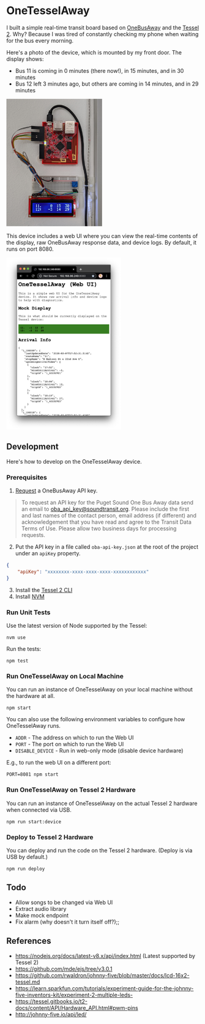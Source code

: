 # OneTesselAway

I built a simple real-time transit board based on [OneBusAway](https://onebusaway.org/) and the [Tessel 2](https://tessel.io/). Why? Because I was tired of constantly checking my phone when waiting for the bus every morning.

Here's a photo of the device, which is mounted by my front door. The display shows:

-   Bus 11 is coming in 0 minutes (there now!), in 15 minutes, and in 30 minutes
-   Bus 12 left 3 minutes ago, but others are coming in 14 minutes, and in 29 minutes

<img src="./img/device.jpg" width="250"/>

This device includes a web UI where you can view the real-time contents of the display, raw OneBusAway response data, and device logs. By default, it runs on port 8080.

<img src="./img/web-ui.png" width="300"/>

## Development

Here's how to develop on the OneTesselAway device.

### Prerequisites

1. [Request](https://www.soundtransit.org/help-contacts/business-information/open-transit-data-otd) a OneBusAway API key.

> To request an API key for the Puget Sound One Bus Away data send an email to oba_api_key@soundtransit.org. Please include the first and last names of the contact person, email address (if different) and acknowledgement that you have read and agree to the Transit Data Terms of Use. Please allow two business days for processing requests.

2. Put the API key in a file called `oba-api-key.json` at the root of the project under an `apiKey` property.

```json
{
    "apiKey": "xxxxxxxx-xxxx-xxxx-xxxx-xxxxxxxxxxxx"
}
```

3. Install the [Tessel 2 CLI](https://tessel.gitbooks.io/t2-docs/content/API/CLI.html#installation)
4. Install [NVM](https://github.com/nvm-sh/nvm)

### Run Unit Tests

Use the latest version of Node supported by the Tessel:

    nvm use

Run the tests:

    npm test

### Run OneTesselAway on Local Machine

You can run an instance of OneTesselAway on your local machine without the hardware at all.

    npm start

You can also use the following environment variables to configure how OneTesselAway runs.

-   `ADDR` - The address on which to run the Web UI
-   `PORT` - The port on which to run the Web UI
-   `DISABLE_DEVICE` - Run in web-only mode (disable device hardware)

E.g., to run the web UI on a different port:

    PORT=8081 npm start

### Run OneTesselAway on Tessel 2 Hardware

You can run an instance of OneTesselAway on the actual Tessel 2 hardware when connected via USB.

    npm run start:device

### Deploy to Tessel 2 Hardware

You can deploy and run the code on the Tessel 2 hardware. (Deploy is via USB by default.)

    npm run deploy

## Todo

-   Allow songs to be changed via Web UI
-   Extract audio library
-   Make mock endpoint
-   Fix alarm (why doesn't it turn itself off?);;

## References

-   https://nodejs.org/docs/latest-v8.x/api/index.html (Latest supported by Tessel 2)
-   https://github.com/mde/ejs/tree/v3.0.1
-   https://github.com/rwaldron/johnny-five/blob/master/docs/lcd-16x2-tessel.md
-   https://learn.sparkfun.com/tutorials/experiment-guide-for-the-johnny-five-inventors-kit/experiment-2-multiple-leds-
-   https://tessel.gitbooks.io/t2-docs/content/API/Hardware_API.html#pwm-pins
-   http://johnny-five.io/api/led/
